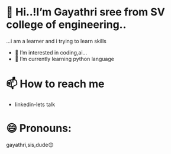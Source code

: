 # 👋 Hi..!I’m Gayathri sree from SV college of engineering..
  ...i am a learner and i trying to learn skills
- 👀 I’m interested in coding,ai...
- 🌱 I’m currently learning python language
# 📫 How to reach me
- linkedin-lets talk
# 😄 Pronouns:
gayathri,sis,dude😊
<!---
Polucherla/Polucherla is a ✨ special ✨ repository because its `README.md` (this file) appears on your GitHub profile.
You can click the Preview link to take a look at your changes.
--->
